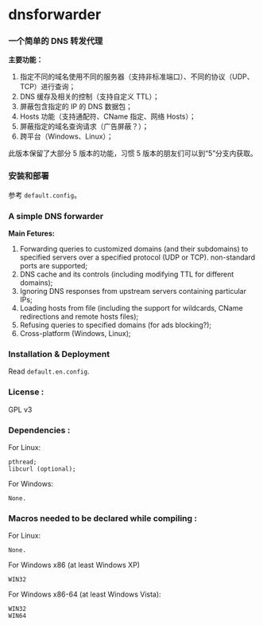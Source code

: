 dnsforwarder
============

### 一个简单的 DNS 转发代理

**主要功能：**

1. 指定不同的域名使用不同的服务器（支持非标准端口）、不同的协议（UDP、TCP）进行查询；
2. DNS 缓存及相关的控制（支持自定义 TTL）；
3. 屏蔽包含指定的 IP 的 DNS 数据包；
4. Hosts 功能（支持通配符、CName 指定、网络 Hosts）；
5. 屏蔽指定的域名查询请求（广告屏蔽？）；
6. 跨平台（Windows、Linux）；

此版本保留了大部分 5 版本的功能，习惯 5 版本的朋友们可以到“5”分支内获取。

### 安装和部署
 参考 `default.config`。

### A simple DNS forwarder

**Main Fetures:**

1. Forwarding queries to customized domains (and their subdomains) to specified servers over a specified protocol (UDP or TCP). non-standard ports are supported;
2. DNS cache and its controls (including modifying TTL for different domains);
3. Ignoring DNS responses from upstream servers containing particular IPs;
4. Loading hosts from file (including the support for wildcards, CName redirections and remote hosts files);
5. Refusing queries to specified domains (for ads blocking?);
6. Cross-platform (Windows, Linux);

### Installation & Deployment
Read `default.en.config`.

### License :
GPL v3

### Dependencies :

  For Linux:

    pthread;
    libcurl (optional);

  For Windows:

    None.

### Macros needed to be declared while compiling :

  For Linux:

    None.

  For Windows x86 (at least Windows XP)

    WIN32

  For Windows x86-64 (at least Windows Vista):

    WIN32
    WIN64
